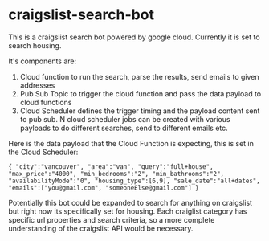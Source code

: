 # craigslist-search-bot

This is a craigslist search bot powered by google cloud. Currently it is set to search housing.

It's components are:

1. Cloud function to run the search, parse the results, send emails to given addresses
2. Pub Sub Topic to trigger the cloud function and pass the data payload to cloud functions
3. Cloud Scheduler defines the trigger timing and the payload content sent to pub sub. N cloud scheduler jobs can be created with various payloads to do different searches, send to different emails etc.

Here is the data payload that the Cloud Function is expecting, this is set in the Cloud Scheduler:

`{ "city":"vancouver", "area":"van", "query":"full+house", "max_price":"4000", "min_bedrooms":"2", "min_bathrooms":"2", "availabilityMode":"0", "housing_type":[6,9], "sale_date":"all+dates", "emails":["you@gmail.com", "someoneElse@gmail.com"] }`

Potentially this bot could be expanded to search for anything on craigslist but right now its specifically set for housing. Each craiglist category has specific url properties and search criteria, so a more complete understanding of the craigslist API would be necessary.

